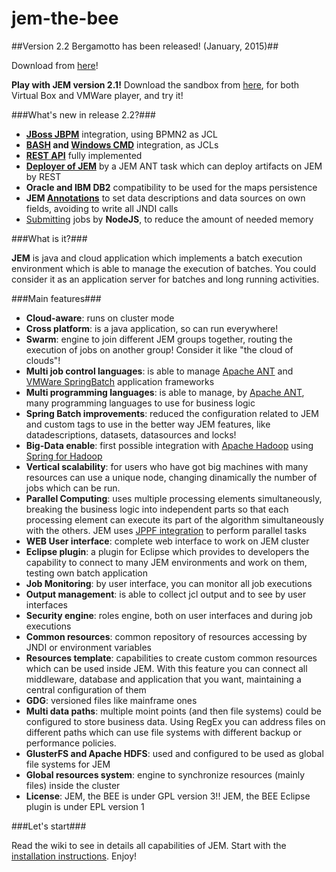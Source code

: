 # jem-the-bee

##Version 2.2 Bergamotto has been released! (January, 2015)##
 
Download from [here](http://www.pepstock.org/download.htm)!

**Play with JEM version 2.1!** Download the sandbox from [here](http://www.pepstock.org/download/jem-v2.1-centos-x64-sandbox.ova), for both Virtual Box and VMWare player, and try it!
 
###What's new in release 2.2?###
  
  * **[JBoss JBPM](JBossJBPM_as_JCL)** integration, using BPMN2 as JCL
  * **[BASH](BASH_as_JCL) and [Windows CMD](CMD_as_JCL)** integration, as JCLs
  * **[REST API](REST)** fully implemented
  * **[Deployer of JEM](Depolyment)** by a JEM ANT task which can deploy artifacts on JEM by REST
  * **Oracle and IBM DB2** compatibility to be used for the maps persistence
  * **JEM [Annotations](Annotations)** to set data descriptions and data sources on own fields, avoiding to write all JNDI calls
  * [Submitting](Scripts#Submitting_jobs_by_NodeJS_script) jobs by **NodeJS**, to reduce the amount of needed memory 
 
###What is it?###
 
**JEM** is java and cloud application which implements a batch execution environment which is able to manage the execution of batches. You could consider it as an application server for batches and long running activities.
 
###Main features###
 
 * **Cloud-aware**: runs on cluster mode
 * **Cross platform**: is a java application, so can run everywhere!
 * **Swarm**: engine to join different JEM groups together, routing the execution of jobs on another group! Consider it like "the cloud of clouds"!
 * **Multi job control languages**: is able to manage [Apache ANT](http://ant.apache.org/) and [VMWare SpringBatch](http://docs.spring.io/spring-batch/) application frameworks
 * **Multi programming languages**: is able to manage, by [Apache ANT](http://ant.apache.org/), many programming languages to use for business logic
 * **Spring Batch improvements**: reduced the configuration related to JEM and custom tags to use in the better way JEM features, like datadescriptions, datasets, datasources and locks!
 * **Big-Data enable**: first possible integration with [Apache Hadoop](http://hadoop.apache.org/) using [Spring for Hadoop](http://projects.spring.io/spring-hadoop/)
 * **Vertical scalability**: for users who have got big machines with many resources can use a unique node, changing dinamically the number of jobs which can be run.
 * **Parallel Computing**: uses multiple processing elements simultaneously, breaking the business logic into independent parts so that each processing element can execute its part of the algorithm simultaneously with the others. JEM uses [JPPF integration](ParallelComputingJPPF) to perform parallel tasks 
 * **WEB User interface**: complete web interface to work on JEM cluster
 * **Eclipse plugin**: a plugin for Eclipse which provides to developers the capability to connect to many JEM environments and work on them, testing own batch application
 * **Job Monitoring**: by user interface, you can monitor all job executions
 * **Output management**: is able to collect jcl output and to see by user interfaces
 * **Security engine**: roles engine, both on user interfaces and during job executions
 * **Common resources**: common repository of resources accessing by JNDI or environment variables
 * **Resources template**: capabilities to create custom common resources which can be used inside JEM. With this feature you can connect all middleware, database and application that you want, maintaining a central configuration of them 
 * **GDG**: versioned files like mainframe ones
 * **Multi data paths**: multiple moint points (and then file systems) could be configured to store business data. Using RegEx you can address files on different paths which can use file systems with different backup or performance policies.
 * **GlusterFS and Apache HDFS**: used and configured to be used as global file systems for JEM
 * **Global resources system**: engine to synchronize resources (mainly files) inside the cluster
 * **License**: JEM, the BEE is under GPL version 3!! JEM, the BEE Eclipse plugin is under EPL version 1
 
###Let's start###
 
Read the wiki to see in details all capabilities of JEM.
Start with the [installation instructions](Installation). Enjoy!

